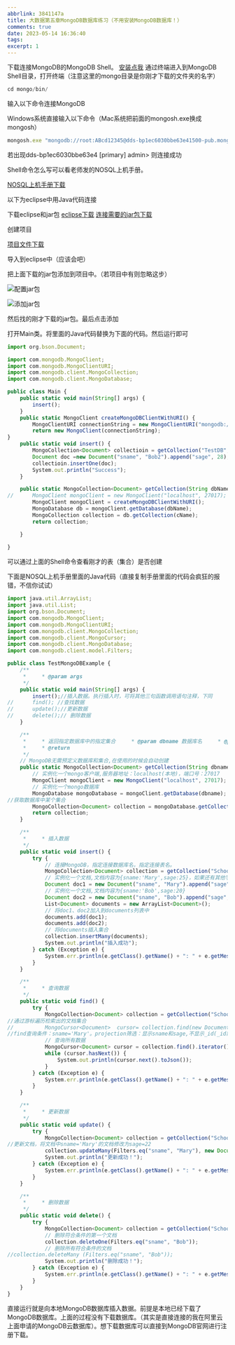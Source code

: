 ```yaml
---
abbrlink: 3841147a
title: 大数据第五章MongoDB数据库练习（不用安装MongoDB数据库！）
comments: true
date: 2023-05-14 16:36:40
tags:
excerpt: 1
--- 
```


下载连接MongoDB的MongoDB Shell。
[安装点我](https://www.mongodb.com/try/download/shell)
通过终端进入到MongoDB Shell目录，打开终端（注意这里的mongo目录是你刚才下载的文件夹的名字）

``` javascript
cd mongo/bin/
```

输入以下命令连接MongoDB

Windows系统直接输入以下命令（Mac系统把前面的mongosh.exe换成mongosh）
``` javascript
mongosh.exe "mongodb://root:ABcd12345@dds-bp1ec6030bbe63e41500-pub.mongodb.rds.aliyuncs.com:3717/admin?replicaSet=dds-bp1ec6030bbe63e4"
```

若出现dds-bp1ec6030bbe63e4 [primary] admin> 则连接成功

Shell命令怎么写可以看老师发的NOSQL上机手册。

[NOSQL上机手册下载](http://39.106.0.178:5212/s/62Sk)

以下为eclipse中用Java代码连接

下载eclipse和jar包
[eclipse下载](https://www.eclipse.org/downloads/)
[连接需要的jar包下载](http://39.106.0.178:5212/s/r5sn)

创建项目

[项目文件下载](http://39.106.0.178:5212/s/ekU8)

导入到eclipse中（应该会吧）

把上面下载的jar包添加到项目中。（若项目中有则忽略这步）

![配置jar包](https://pic1.imgdb.cn/item/6468b1eae03e90d8741e0c45.png)

![添加jar包](https://pic1.imgdb.cn/item/6468b240e03e90d8741e97d1.png)

然后找的刚才下载的jar包。最后点击添加

打开Main类。将里面的Java代码替换为下面的代码。然后运行即可

``` javascript
import org.bson.Document;

import com.mongodb.MongoClient;
import com.mongodb.MongoClientURI;
import com.mongodb.client.MongoCollection;
import com.mongodb.client.MongoDatabase;

public class Main {
	public static void main(String[] args) {
		insert();
	}
    public static MongoClient createMongoDBClientWithURI() {
        MongoClientURI connectionString = new MongoClientURI("mongodb://root:ABcd12345@dds-bp1ec6030bbe63e41500-pub.mongodb.rds.aliyuncs.com:3717/admin?replicaSet=dds-bp1ec6030bbe63e4");
        return new MongoClient(connectionString);
}
	public static void insert() {
		MongoCollection<Document> collectioin = getCollection("TestDB", "testC");
		Document doc =new Document("sname", "Bob2").append("sage", 28);
		collectioin.insertOne(doc);
		System.out.println("Success");
	}

	public static MongoCollection<Document> getCollection(String dbName, String cName) {
//		MongoClient mongoClient = new MongoClient("localhost", 27017);
		MongoClient mongoClient = createMongoDBClientWithURI();
		MongoDatabase db = mongoClient.getDatabase(dbName);
		MongoCollection collection = db.getCollection(cName);
		return collection;

	}
	
}

```

可以通过上面的Shell命令查看刚才的表（集合）是否创建

下面是NOSQL上机手册里面的Java代码（直接复制手册里面的代码会疯狂的报错，不信你试试）

``` javascript
import java.util.ArrayList;
import java.util.List;
import org.bson.Document;
import com.mongodb.MongoClient;
import com.mongodb.MongoClientURI;
import com.mongodb.client.MongoCollection;
import com.mongodb.client.MongoCursor;
import com.mongodb.client.MongoDatabase;
import com.mongodb.client.model.Filters;

public class TestMongoDBExample {
	/**
	 *     * @param args    
	 */
	public static void main(String[] args) {
		insert();//插⼊数据。执⾏插⼊时，可将其他三句函数调⽤语句注释，下同
//		find(); //查找数据
//		update();//更新数据
//		delete();// 删除数据
	}

	/**
	 *     * 返回指定数据库中的指定集合     * @param dbname 数据库名     * @param collectionname 集合名
	 *     * @return    
	 */
	// MongoDB⽆需预定义数据库和集合,在使⽤的时候会⾃动创建
	public static MongoCollection<Document> getCollection(String dbname, String collectionname) {
		// 实例化⼀个mongo客户端,服务器地址：localhost(本地)，端⼝号：27017
		MongoClient mongoClient = new MongoClient("localhost", 27017);
		// 实例化⼀个mongo数据库
		MongoDatabase mongoDatabase = mongoClient.getDatabase(dbname);
//获取数据库中某个集合
		MongoCollection<Document> collection = mongoDatabase.getCollection(collectionname);
		return collection;
	}

	/**
	 *     * 插⼊数据    
	 */
	public static void insert() {
		try {
			// 连接MongoDB，指定连接数据库名，指定连接表名。
			MongoCollection<Document> collection = getCollection("School", "student"); // 数据库名:School 集合名:student
			// 实例化⼀个⽂档,⽂档内容为{sname:'Mary',sage:25}，如果还有其他字段，可以继续追加append
			Document doc1 = new Document("sname", "Mary").append("sage", 25);
			// 实例化⼀个⽂档,⽂档内容为{sname:'Bob',sage:20}
			Document doc2 = new Document("sname", "Bob").append("sage", 20);
			List<Document> documents = new ArrayList<Document>();
			// 将doc1、doc2加⼊到documents列表中
			documents.add(doc1);
			documents.add(doc2);
			// 将documents插⼊集合
			collection.insertMany(documents);
			System.out.println("插⼊成功");
		} catch (Exception e) {
			System.err.println(e.getClass().getName() + ": " + e.getMessage());
		}
	}

	/**
	 *     * 查询数据    
	 */
	public static void find() {
		try {
			MongoCollection<Document> collection = getCollection("School", "student"); // 数据库名:School 集合名:student
//通过游标遍历检索出的⽂档集合 
//          MongoCursor<Document>  cursor= collection.find(new Document("sname","Mary")). projection(new Document("sname",1).append("sage",1).append("_id", 0)).iterator();   
//find查询条件：sname='Mary'。projection筛选：显示sname和sage,不显示_id(_id默认会显示)
			// 查询所有数据
			MongoCursor<Document> cursor = collection.find().iterator();
			while (cursor.hasNext()) {
				System.out.println(cursor.next().toJson());
			}
		} catch (Exception e) {
			System.err.println(e.getClass().getName() + ": " + e.getMessage());
		}
	}

	/**
	 *     * 更新数据    
	 */
	public static void update() {
		try {
			MongoCollection<Document> collection = getCollection("School", "student"); // 数据库名:School 集合名:student
//更新⽂档，将⽂档中sname='Mary'的⽂档修改为sage=22   
			collection.updateMany(Filters.eq("sname", "Mary"), new Document("$set", new Document("sage", 22)));
			System.out.println("更新成功！");
		} catch (Exception e) {
			System.err.println(e.getClass().getName() + ": " + e.getMessage());
		}
	}

	/**
	 *     * 删除数据    
	 */
	public static void delete() {
		try {
			MongoCollection<Document> collection = getCollection("School", "student"); // 数据库名:School 集合名:student
			// 删除符合条件的第⼀个⽂档  
			collection.deleteOne(Filters.eq("sname", "Bob"));
			// 删除所有符合条件的⽂档
//collection.deleteMany (Filters.eq("sname", "Bob"));
			System.out.println("删除成功！");
		} catch (Exception e) {
			System.err.println(e.getClass().getName() + ": " + e.getMessage());
		}
	}
}
```

直接运行就是向本地MongoDB数据库插入数据。前提是本地已经下载了MongoDB数据库。上面的过程没有下载数据库。（其实是直接连接的我在阿里云上面申请的MongoDB云数据库）。想下载数据库可以直接到MongoDB官网进行注册下载。